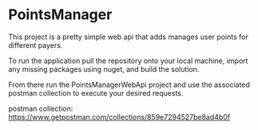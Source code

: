# PointsManager

This project is a pretty simple web api that adds manages user points for different payers.

To run the application pull the repository onto your local machine, import any missing packages using nuget, and build the solution.

From there run the PointsManagerWebApi project and use the associated postman collection to execute your desired requests.

postman collection: https://www.getpostman.com/collections/859e7294527be8ad4b0f
